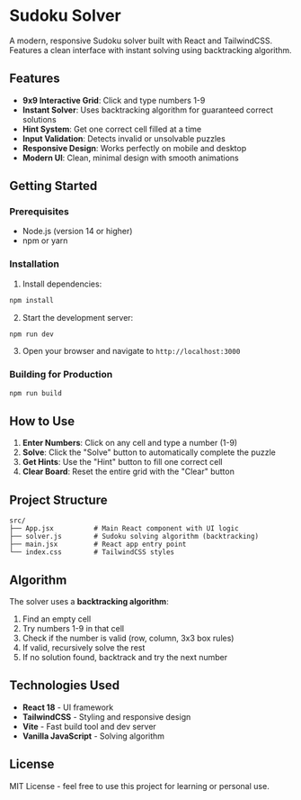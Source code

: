 # Sudoku Solver

A modern, responsive Sudoku solver built with React and TailwindCSS. Features a clean interface with instant solving using backtracking algorithm.

## Features

- **9x9 Interactive Grid**: Click and type numbers 1-9
- **Instant Solver**: Uses backtracking algorithm for guaranteed correct solutions
- **Hint System**: Get one correct cell filled at a time
- **Input Validation**: Detects invalid or unsolvable puzzles
- **Responsive Design**: Works perfectly on mobile and desktop
- **Modern UI**: Clean, minimal design with smooth animations

## Getting Started

### Prerequisites

- Node.js (version 14 or higher)
- npm or yarn

### Installation

1. Install dependencies:
```bash
npm install
```

2. Start the development server:
```bash
npm run dev
```

3. Open your browser and navigate to `http://localhost:3000`

### Building for Production

```bash
npm run build
```

## How to Use

1. **Enter Numbers**: Click on any cell and type a number (1-9)
2. **Solve**: Click the "Solve" button to automatically complete the puzzle
3. **Get Hints**: Use the "Hint" button to fill one correct cell
4. **Clear Board**: Reset the entire grid with the "Clear" button

## Project Structure

```
src/
├── App.jsx          # Main React component with UI logic
├── solver.js        # Sudoku solving algorithm (backtracking)
├── main.jsx         # React app entry point
└── index.css        # TailwindCSS styles
```

## Algorithm

The solver uses a **backtracking algorithm**:

1. Find an empty cell
2. Try numbers 1-9 in that cell
3. Check if the number is valid (row, column, 3x3 box rules)
4. If valid, recursively solve the rest
5. If no solution found, backtrack and try the next number

## Technologies Used

- **React 18** - UI framework
- **TailwindCSS** - Styling and responsive design
- **Vite** - Fast build tool and dev server
- **Vanilla JavaScript** - Solving algorithm

## License

MIT License - feel free to use this project for learning or personal use.
